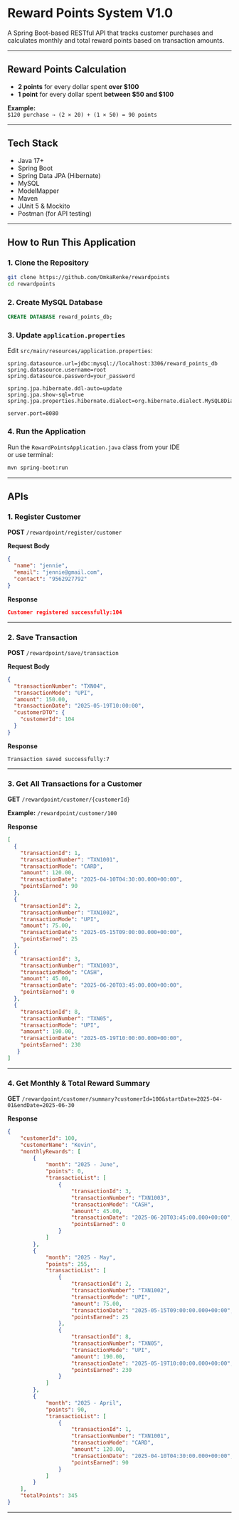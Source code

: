 #  Reward Points System V1.0

A Spring Boot-based RESTful API that tracks customer purchases and calculates monthly and total reward points based on transaction amounts.

---

## Reward Points Calculation

-  **2 points** for every dollar spent **over $100**
-  **1 point** for every dollar spent **between $50 and $100**
  
**Example:**  
`$120 purchase → (2 × 20) + (1 × 50) = 90 points`

---

##  Tech Stack

- Java 17+
- Spring Boot
- Spring Data JPA (Hibernate)
- MySQL
- ModelMapper
- Maven
- JUnit 5 & Mockito
- Postman (for API testing)

---

##  How to Run This Application

### 1. Clone the Repository
```bash
git clone https://github.com/OmkaRenke/rewardpoints
cd rewardpoints
```

### 2. Create MySQL Database
```sql
CREATE DATABASE reward_points_db;
```

### 3. Update `application.properties`
Edit `src/main/resources/application.properties`:
```properties
spring.datasource.url=jdbc:mysql://localhost:3306/reward_points_db
spring.datasource.username=root
spring.datasource.password=your_password

spring.jpa.hibernate.ddl-auto=update
spring.jpa.show-sql=true
spring.jpa.properties.hibernate.dialect=org.hibernate.dialect.MySQL8Dialect

server.port=8080
```

### 4. Run the Application
Run the `RewardPointsApplication.java` class from your IDE  
or use terminal:
```bash
mvn spring-boot:run
```

---

##  APIs

###  1. Register Customer
**POST** `/rewardpoint/register/customer`

**Request Body**
```json
{
  "name": "jennie",
  "email": "jennie@gmail.com",
  "contact": "9562927792"
}
```

**Response**
```json
Customer registered successfully:104
```

---

### 2. Save Transaction
**POST** `/rewardpoint/save/transaction`

**Request Body**
```json
{
  "transactionNumber": "TXN04",
  "transactionMode": "UPI",
  "amount": 150.00,
  "transactionDate": "2025-05-19T10:00:00",
  "customerDTO": {
    "customerId": 104
  }
}
```

**Response**
```
Transaction saved successfully:7
```

---

###  3. Get All Transactions for a Customer
**GET** `/rewardpoint/customer/{customerId}`

**Example:** `/rewardpoint/customer/100`

**Response**
```json
[
  {
    "transactionId": 1,
    "transactionNumber": "TXN1001",
    "transactionMode": "CARD",
    "amount": 120.00,
    "transactionDate": "2025-04-10T04:30:00.000+00:00",
    "pointsEarned": 90
  },
  {
    "transactionId": 2,
    "transactionNumber": "TXN1002",
    "transactionMode": "UPI",
    "amount": 75.00,
    "transactionDate": "2025-05-15T09:00:00.000+00:00",
    "pointsEarned": 25
  },
  {
    "transactionId": 3,
    "transactionNumber": "TXN1003",
    "transactionMode": "CASH",
    "amount": 45.00,
    "transactionDate": "2025-06-20T03:45:00.000+00:00",
    "pointsEarned": 0
  },
  {
    "transactionId": 8,
    "transactionNumber": "TXN05",
    "transactionMode": "UPI",
    "amount": 190.00,
    "transactionDate": "2025-05-19T10:00:00.000+00:00",
    "pointsEarned": 230
   }
]
```

---

###  4. Get Monthly & Total Reward Summary
**GET** `/rewardpoint/customer/summary?customerId=100&startDate=2025-04-01&endDate=2025-06-30`

**Response**
```json
{
    "customerId": 100,
    "customerName": "Kevin",
    "monthlyRewards": [
        {
            "month": "2025 - June",
            "points": 0,
            "transactioList": [
                {
                    "transactionId": 3,
                    "transactionNumber": "TXN1003",
                    "transactionMode": "CASH",
                    "amount": 45.00,
                    "transactionDate": "2025-06-20T03:45:00.000+00:00",
                    "pointsEarned": 0
                }
            ]
        },
        {
            "month": "2025 - May",
            "points": 255,
            "transactioList": [
                {
                    "transactionId": 2,
                    "transactionNumber": "TXN1002",
                    "transactionMode": "UPI",
                    "amount": 75.00,
                    "transactionDate": "2025-05-15T09:00:00.000+00:00",
                    "pointsEarned": 25
                },
                {
                    "transactionId": 8,
                    "transactionNumber": "TXN05",
                    "transactionMode": "UPI",
                    "amount": 190.00,
                    "transactionDate": "2025-05-19T10:00:00.000+00:00",
                    "pointsEarned": 230
                }
            ]
        },
        {
            "month": "2025 - April",
            "points": 90,
            "transactioList": [
                {
                    "transactionId": 1,
                    "transactionNumber": "TXN1001",
                    "transactionMode": "CARD",
                    "amount": 120.00,
                    "transactionDate": "2025-04-10T04:30:00.000+00:00",
                    "pointsEarned": 90
                }
            ]
        }
    ],
    "totalPoints": 345
}
```

---